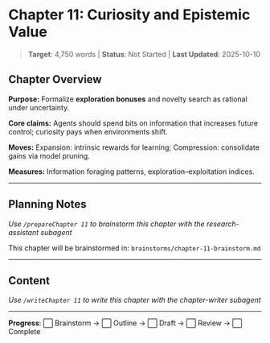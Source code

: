 # Chapter 11: Curiosity and Epistemic Value

> **Target**: 4,750 words | **Status**: Not Started | **Last Updated**: 2025-10-10

## Chapter Overview

**Purpose:** Formalize **exploration bonuses** and novelty search as rational under uncertainty.

**Core claims:** Agents should spend bits on information that increases future control; curiosity pays when environments shift.

**Moves:** Expansion: intrinsic rewards for learning; Compression: consolidate gains via model pruning.

**Measures:** Information foraging patterns, exploration–exploitation indices.

---

## Planning Notes

*Use `/prepareChapter 11` to brainstorm this chapter with the research-assistant subagent*

This chapter will be brainstormed in: `brainstorms/chapter-11-brainstorm.md`

---

## Content

*Use `/writeChapter 11` to write this chapter with the chapter-writer subagent*

---

**Progress**: ⬜ Brainstorm → ⬜ Outline → ⬜ Draft → ⬜ Review → ⬜ Complete

<script src="https://hypothes.is/embed.js" async></script>
